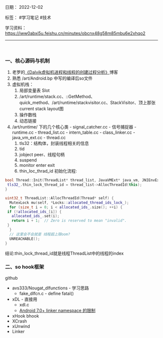 日期： 2022-12-02

标签： #学习笔记 #技术

学习资料： 
https://iww0abxi5u.feishu.cn/minutes/obcnx48g58m85mbu6e2xhqo2

---
<br>

### 一、核心源码与机制
1. 老罗的[《Dalvik虚拟机进程和线程的创建过程分析》](https://blog.csdn.net/Luoshengyang/article/details/8923484)博客
2. 熟悉 /art/Android.bp 中写的编译后so文件
3. 虚拟机栈：
	1. 局部变量表 Slot
	2. /art/runtime/stack.cc、::GetMethod、quick_method、/art/runtime/stackvisitor.cc、StackVisitor、顶上那张current stack layout图
	3. 操作数栈
	4. 动态链接
4.   /art/runtime/ 下的几个核心类
	- signal_catcher.cc - 信号捕捉器
	- runtime.cc
	- thread_list.cc
	- intern_table.cc
	- class_linker.cc
	- java_vm_ext.cc
	- thread.cc
		1. tls32：结构体，封装线程相关的信息
		2. tid
		3. jobject peer、线程句柄
		4. suspend
		5. monitor enter exit
		6. thin_loc_thrad_id
        初始化流程:
  ```c++
  bool Thread::Init(ThreadList* thread_list, JavaVMExt* java_vm, JNIEnvExt* jni_env_ext) {
   tls32_.thin_lock_thread_id = thread_list->AllocThreadId(this);
  }
  
  uint32_t ThreadList::AllocThreadId(Thread* self) {
    MutexLock mu(self, *Locks::allocated_thread_ids_lock_);
    for (size_t i = 0; i < allocated_ids_.size(); ++i) {
   if (!allocated_ids_[i]) {
     allocated_ids_.set(i);
     return i + 1;  // Zero is reserved to mean "invalid".
   }
    }
    // 这里会不会就是 线程超上限oom?
    UNREACHABLE();
  }
  ```
 结论:thin_lock_thread_id就是线程ThreadList中的线程的index


### 二、so hook框架
github
- avs333/Nougat_dlfunctions - 学习思路
	- fake_dlfcn.c - define fatal()
- xDL - 直接用
	- xdl.c 
	- [Android 7.0+ linker namespace 的限制](https://zhuanlan.zhihu.com/p/401547387 "Android 7.0+ linker namespace 的限制。")
- xHook bhook
- XCrash
- xUnwind
- Linker
